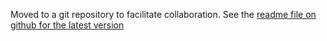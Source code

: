 Moved to a git repository to facilitate collaboration. See the [readme file on github for the latest version](https://github.com/nvaccess/addon-store-submission/blob/master/README.md#add-on-store-proposal)
